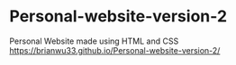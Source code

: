 # Personal-website-version-2
Personal Website made using HTML and CSS
https://brianwu33.github.io/Personal-website-version-2/
